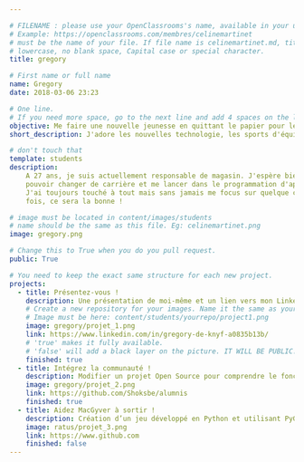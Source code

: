 ```yaml
---

# FILENAME : please use your OpenClassrooms's name, available in your url.
# Example: https://openclassrooms.com/membres/celinemartinet
# must be the name of your file. If file name is celinemartinet.md, title is celinemartinet.
# lowercase, no blank space, Capital case or special character.
title: gregory

# First name or full name
name: Gregory
date: 2018-03-06 23:23

# One line.
# If you need more space, go to the next line and add 4 spaces on the left, as in 'description'.
objective: Me faire une nouvelle jeunesse en quittant le papier pour le digital.
short_description: J'adore les nouvelles technologie, les sports d'équipes et les sorties. 

# don't touch that
template: students
description:
    A 27 ans, je suis actuellement responsable de magasin. J'espère bien grâce à ce parcours,
    pouvoir changer de carrière et me lancer dans le programmation d'application mobile.
    J'ai toujours touché à tout mais sans jamais me focus sur quelque chose de précis mais cette
    fois, ce sera la bonne !

# image must be located in content/images/students
# name should be the same as this file. Eg: celinemartinet.png
image: gregory.png

# Change this to True when you do you pull request.
public: True

# You need to keep the exact same structure for each new project.
projects:
  - title: Présentez-vous !
    description: Une présentation de moi-même et un lien vers mon LinkedIn.
    # Create a new repository for your images. Name it the same as your nickname and profile picture.
    # Image must be here: content/students/yourrepo/project1.png
    image: gregory/projet_1.png
    link: https://www.linkedin.com/in/gregory-de-knyf-a0835b13b/
    # 'true' makes it fully available.
    # 'false' will add a black layer on the picture. IT WILL BE PUBLIC!
    finished: true
  - title: Intégrez la communauté !
    description: Modifier un projet Open Source pour comprendre le fonctionnement de Git, de Github et des pull requests. 
    image: gregory/projet_2.png
    link: https://github.com/Shoksbe/alumnis
    finished: true
  - title: Aidez MacGyver à sortir !
    description: Création d’un jeu développé en Python et utilisant PyGame.
    image: ratus/projet_3.png
    link: https://www.github.com
    finished: false
---
```

